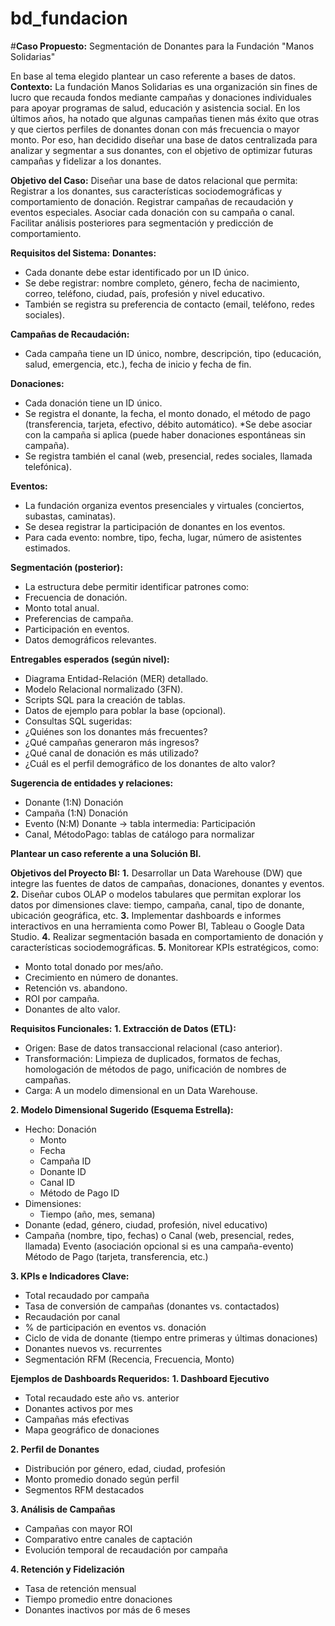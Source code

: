 # bd_fundacion

#**Caso Propuesto:** Segmentación de Donantes para la Fundación "Manos Solidarias"

En base al tema elegido plantear un caso referente a bases de datos.
**Contexto:**
La fundación Manos Solidarias es una organización sin fines de lucro que recauda
fondos mediante campañas y donaciones individuales para apoyar programas de
salud, educación y asistencia social. En los últimos años, ha notado que algunas
campañas tienen más éxito que otras y que ciertos perfiles de donantes donan con
más frecuencia o mayor monto. Por eso, han decidido diseñar una base de datos
centralizada para analizar y segmentar a sus donantes, con el objetivo de optimizar
futuras campañas y fidelizar a los donantes.

**Objetivo del Caso:**
Diseñar una base de datos relacional que permita:
Registrar a los donantes, sus características sociodemográficas y comportamiento de
donación.
Registrar campañas de recaudación y eventos especiales.
Asociar cada donación con su campaña o canal.
Facilitar análisis posteriores para segmentación y predicción de comportamiento.

**Requisitos del Sistema:**
**Donantes:**
* Cada donante debe estar identificado por un ID único.
* Se debe registrar: nombre completo, género, fecha de nacimiento, correo,
teléfono, ciudad, país, profesión y nivel educativo.
* También se registra su preferencia de contacto (email, teléfono, redes
sociales).

**Campañas de Recaudación:**
* Cada campaña tiene un ID único, nombre, descripción, tipo (educación, salud,
emergencia, etc.), fecha de inicio y fecha de fin.

**Donaciones:**
* Cada donación tiene un ID único.
* Se registra el donante, la fecha, el monto donado, el método de pago
(transferencia, tarjeta, efectivo, débito automático).
*Se debe asociar con la campaña si aplica (puede haber donaciones
espontáneas sin campaña).
* Se registra también el canal (web, presencial, redes sociales, llamada
telefónica).

**Eventos:**
* La fundación organiza eventos presenciales y virtuales (conciertos, subastas,
caminatas).
* Se desea registrar la participación de donantes en los eventos.
* Para cada evento: nombre, tipo, fecha, lugar, número de asistentes estimados.

**Segmentación (posterior):**
* La estructura debe permitir identificar patrones como:
* Frecuencia de donación.
* Monto total anual.
* Preferencias de campaña.
* Participación en eventos.
* Datos demográficos relevantes.

**Entregables esperados (según nivel):**
* Diagrama Entidad-Relación (MER) detallado.
* Modelo Relacional normalizado (3FN).
* Scripts SQL para la creación de tablas.
* Datos de ejemplo para poblar la base (opcional).
* Consultas SQL sugeridas:
* ¿Quiénes son los donantes más frecuentes?
* ¿Qué campañas generaron más ingresos?
* ¿Qué canal de donación es más utilizado?
* ¿Cuál es el perfil demográfico de los donantes de alto valor?

**Sugerencia de entidades y relaciones:**
* Donante (1:N) Donación
* Campaña (1:N) Donación
* Evento (N:M) Donante → tabla intermedia: Participación
* Canal, MétodoPago: tablas de catálogo para normalizar

**Plantear un caso referente a una Solución BI.**

**Objetivos del Proyecto BI:**
**1.** Desarrollar un Data Warehouse (DW) que integre las fuentes de datos de
campañas, donaciones, donantes y eventos.
**2.** Diseñar cubos OLAP o modelos tabulares que permitan explorar los datos
por dimensiones clave: tiempo, campaña, canal, tipo de donante, ubicación
geográfica, etc.
**3.** Implementar dashboards e informes interactivos en una herramienta como
Power BI, Tableau o Google Data Studio.
**4.** Realizar segmentación basada en comportamiento de donación y
características sociodemográficas.
**5.** Monitorear KPIs estratégicos, como:
* Monto total donado por mes/año.
* Crecimiento en número de donantes.
* Retención vs. abandono.
* ROI por campaña.
* Donantes de alto valor.

**Requisitos Funcionales:**
**1. Extracción de Datos (ETL):**
* Origen: Base de datos transaccional relacional (caso anterior).
* Transformación: Limpieza de duplicados, formatos de fechas, homologación de métodos de pago, unificación de nombres de campañas.
* Carga: A un modelo dimensional en un Data Warehouse.

**2. Modelo Dimensional Sugerido (Esquema Estrella):**
* Hecho: Donación
  - Monto
  - Fecha
  - Campaña ID
  - Donante ID
  - Canal ID
  - Método de Pago ID
* Dimensiones:
  - Tiempo (año, mes, semana)
* Donante (edad, género, ciudad, profesión, nivel educativo)
* Campaña (nombre, tipo, fechas)
o Canal (web, presencial, redes, llamada)
Evento (asociación opcional si es una campaña-evento)
Método de Pago (tarjeta, transferencia, etc.)

**3. KPIs e Indicadores Clave:**
* Total recaudado por campaña
* Tasa de conversión de campañas (donantes vs. contactados)
* Recaudación por canal
* % de participación en eventos vs. donación
* Ciclo de vida de donante (tiempo entre primeras y últimas donaciones)
* Donantes nuevos vs. recurrentes
* Segmentación RFM (Recencia, Frecuencia, Monto)
  
**Ejemplos de Dashboards Requeridos:**
**1. Dashboard Ejecutivo**
* Total recaudado este año vs. anterior
* Donantes activos por mes
* Campañas más efectivas
* Mapa geográfico de donaciones
  
**2. Perfil de Donantes**
* Distribución por género, edad, ciudad, profesión
* Monto promedio donado según perfil
* Segmentos RFM destacados
  
**3. Análisis de Campañas**
* Campañas con mayor ROI
* Comparativo entre canales de captación
* Evolución temporal de recaudación por campaña
  
**4. Retención y Fidelización**
* Tasa de retención mensual
* Tiempo promedio entre donaciones
* Donantes inactivos por más de 6 meses
